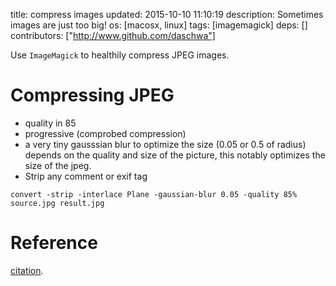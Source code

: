 title: compress images
updated: 2015-10-10 11:10:19
description: Sometimes images are just too big!
os: [macosx, linux]
tags: [imagemagick]
deps: []
contributors: ["http://www.github.com/daschwa"] 

Use `ImageMagick` to healthily compress JPEG images.

# Compressing JPEG

- quality in 85
- progressive (comprobed compression)
- a very tiny gausssian blur to optimize the size (0.05 or 0.5 of radius) depends on the quality and size of the picture, this notably optimizes the size of the jpeg.
- Strip any comment or exif tag

```
convert -strip -interlace Plane -gaussian-blur 0.05 -quality 85% source.jpg result.jpg
```

# Reference
[citation](http://stackoverflow.com/questions/7261855/recommendation-for-compressing-jpg-files-with-imagemagick).
